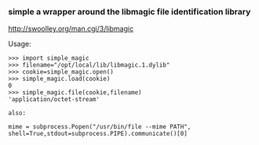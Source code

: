 ###  simple a wrapper around the libmagic file identification library

http://swoolley.org/man.cgi/3/libmagic

Usage:
    
    >>> import simple_magic
    >>> filename="/opt/local/lib/libmagic.1.dylib"
    >>> cookie=simple_magic.open()
    >>> simple_magic.load(cookie)
    0
    >>> simple_magic.file(cookie,filename)
    'application/octet-stream'
    
    also:
    
    mime = subprocess.Popen("/usr/bin/file --mime PATH", shell=True,stdout=subprocess.PIPE).communicate()[0]            